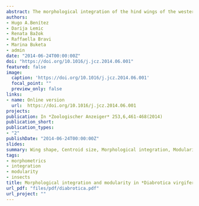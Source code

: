 ```yaml
---
abstract: The morphological integration of the hind wings of the western corn rootworm *Diabrotica virgifera virgifera* LeConte was investigated to get a better insight of the undergone by this invasive species. Geometric morphometric methods were used to test two modularity hypotheses associated with the wing development and function (hypothesis H1 anterior/posterior or H2 distal/proximal wing parts). Both hypotheses were rejected and the results showed the integrated behavior of the hind wings of D. v. virgifera. The hypothesized modules do not represent separate units of variation, so in a similar fashion as exhibited by the model species *Drosophila melanogaster*, the hind wings of *D. v. virgifera* act as a single functional unit. The moderate covariation strength found between anterior and posterior and distal and proximal parts of the hind wing of *D. v. virgifera* confirms its integrated behavior. We conclude that the wing shape shows internal integration, which could enable flexibility and thus enhance flight maneuverability. This study contributes to the understanding of morphological integration and modularity on a non-model organism. Additionally, these findings lay the groundwork for future flight performance and biogeographical studies on how wing shape and size vary across the endemic and expanded/invaded range in the USA and Europe infested with *D. v. virgifera*.
authors:
- Hugo A.Benítez
- Darija Lemic
- Renata Bažok
- Raffaella Bravi
- Marina Buketa
- admin
date: "2014-06-24T00:00:00Z"
doi: "https://doi.org/10.1016/j.jcz.2014.06.001"
featured: false
image:
  caption: 'https://doi.org/10.1016/j.jcz.2014.06.001'
  focal_point: ""
  preview_only: false
links:
- name: Online version
  url:  https://doi.org/10.1016/j.jcz.2014.06.001
projects:
publication: In *Zoologischer Anzeiger* 253,6,461-468(2014)
publication_short: 
publication_types:
- "2"
publishDate: "2014-06-24T00:00:00Z"
slides: 
summary: Wing shape, Centroid size, Morphological integration, Modularity, Diabrotica
tags:
- morphometrics
- integration
- modularity
- insects
title: Morphological integration and modularity in *Diabrotica virgifera virgifera* LeConte (Coleoptera Chrysomelidae) hind wings
url_pdf: "files/pdf/diabrotica.pdf"
url_project: ""
---
```


